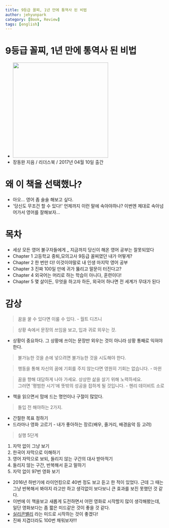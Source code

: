 ```yaml
---
title: 9등급 꼴찌, 1년 만에 통역사 된 비법
author: jehyunpark
category: [Book, Review]
tags: [english]
---
```


# 9등급 꼴찌, 1년 만에 통역사 된 비법

- <img src="http://image.kyobobook.co.kr/images/book/xlarge/709/x9788901215709.jpg" height="300"/>
- 장동완 지음 / 리더스북 / 2017년 04월 10일 출간

# 왜 이 책을 선택했나?
- 아오... 영어 좀 술술 해보고 싶다.
- '당신도 무조건 할 수 있다!' 언제까지 이런 말에 속아야하나? 이번엔 제대로 속아넘어가서 영어를 잘해보자...

# 목차
- 세상 모든 영어 불구자들에게 _ 지금까지 당신이 해온 영어 공부는 잘못되었다
- Chapter 1 고등학교 중퇴,모의고사 9등급 꼴찌였던 내가 어떻게?
- Chapter 2 한 번만 더! 이것이야말로 내 인생 마지막 영어 공부
- Chapter 3 진짜 100일 만에 귀가 뚫리고 말문이 터진다고?
- Chapter 4 외국어는 머리로 하는 학습이 아니다, 훈련이다!
- Chapter 5 몇 살이든, 무엇을 하고자 하든, 외국어 하나면 전 세계가 무대가 된다

# 감상
> 꿈을 꿀 수 있다면 이룰 수 있다. - 월트 디즈니

> 상황 속에서 문장의 쓰임을 보고, 입과 귀로 외우는 것.

- 상황이 중요하다. 그 상황에 쓰이는 문장만 외우는 것이 아니라 상황 통째로 익혀야 한다.

> 불가능한 것을 손에 넣으려면 불가능한 것을 시도해야 한다.

> 행동을 통해 자신의 꿈에 기회를 주지 않는다면 영원히 기회는 없습니다. - 마윈

> 꿈을 향해 대담하게 나아 가세요. 상상한 삶을 살기 위해 노력하세요.  
> 그러면 '평범한 시기'에 뜻밖의 성공을 접하게 될 것입니다. - 헨리 데이비트 소로

- 책을 읽으면서 맘에 드는 명언이나 구절이 많았다.

> 돌입 전 해야하는 2가지.
  - 간절한 목표 정하기
  - 드라마나 영화 고르기 - 내가 좋아하는 장르(배우, 줄거리, 배경음악 등 고려)

> 실행 5단계
1. 자막 없이 그냥 보기
2. 한국어 자막으로 이해하기
3. 영어 자막으로 보되, 들리지 않는 구간의 대사 받아적기
4. 들리지 않는 구간, 반복해서 듣고 말하기
5. 자막 없이 97번 영화 보기

- 2016년 하반기에 라이언킹으로 40번 정도 보고 듣고 한 적이 있었다. 근데 그 때는 그냥 반복해서 봐야지 라고만 하고 생각없이 보다보니 큰 효과를 보진 못했던 것 같다.
- 이번에 이 책을보고 새롭게 도전하면서 어떤 영화로 시작할지 많이 생각해봤는데, 일단 영화보다는 좀 짧은 미드같은 것이 좋을 것 같다.
- [실리콘밸리](https://namu.wiki/w/%EC%8B%A4%EB%A6%AC%EC%BD%98%EB%B0%B8%EB%A6%AC(%EB%AF%B8%EA%B5%AD%20%EB%93%9C%EB%9D%BC%EB%A7%88)) 라는 미드로 시작하는 것이 좋겠다!
- 진짜 지겹더라도 100번 채워보자!!!
